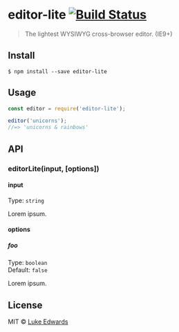 # editor-lite [![Build Status](https://travis-ci.org/lukeed/editor-lite.svg?branch=master)](https://travis-ci.org/lukeed/editor-lite)

> The lightest WYSIWYG cross-browser editor. (IE9+)


## Install

```
$ npm install --save editor-lite
```


## Usage

```js
const editor = require('editor-lite');

editor('unicorns');
//=> 'unicorns & rainbows'
```


## API

### editorLite(input, [options])

#### input

Type: `string`

Lorem ipsum.

#### options

##### foo

Type: `boolean`<br>
Default: `false`

Lorem ipsum.


## License

MIT © [Luke Edwards](https://lukeed.com)
